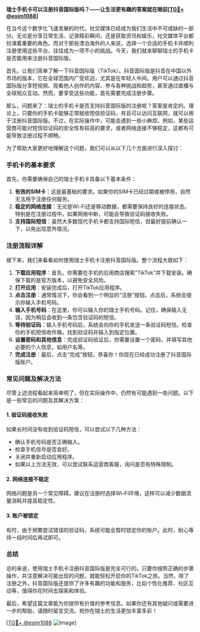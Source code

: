 **瑞士手机卡可以注册抖音国际版吗？——让生活更有趣的答案就在眼前[[TG💪+ @esim1088](https://t.me/s/esim1088)]**

在当今这个数字化飞速发展的时代，社交媒体已经成为我们生活中不可或缺的一部分。无论是分享日常生活、记录精彩瞬间，还是获取资讯和娱乐，社交媒体平台都扮演着重要的角色。而对于那些漂泊海外的人来说，选择一个合适的手机卡并顺利注册使用这些平台，往往成为一项不小的挑战。今天，我们就来聊聊瑞士的手机卡是否能用来注册抖音国际版。

首先，让我们简单了解一下抖音国际版（TikTok）。抖音国际版是抖音在中国以外市场的版本，它在全球范围内广受欢迎，尤其是在年轻人中间。用户可以通过抖音国际版分享短视频、观看他人创作的内容、参与各种挑战和趋势，甚至通过直播与全球观众互动。然而，要享受这些功能，首先需要完成注册步骤。

那么，问题来了：瑞士的手机卡是否支持抖音国际版的注册呢？答案是肯定的。理论上，只要你的手机卡能够正常接收短信验证码，并且可以访问互联网，就可以用于注册抖音国际版。不过，在实际操作中，可能会遇到一些小麻烦。例如，某些运营商可能对短信验证码的安全性有较高的要求，或者网络连接不够稳定，这都有可能导致注册过程不顺畅。

为了帮助大家更好地理解这个问题，我们可以从以下几个方面进行深入探讨：

### 手机卡的基本要求

首先，你需要确保自己的瑞士手机卡具备以下基本条件：
1. **有效的SIM卡**：这是最基础的要求。如果你的SIM卡已经过期或被停用，自然无法用于注册任何服务。
2. **稳定的网络连接**：无论是Wi-Fi还是移动数据，都需要保持良好的连接状态。特别是在注册过程中，如果网络中断，可能会导致验证码接收失败。
3. **支持国际短信**：虽然大多数现代手机卡都支持国际短信，但最好提前确认一下，以免出现意外情况。

### 注册流程详解

接下来，我们来看看如何使用瑞士手机卡注册抖音国际版。整个流程大致如下：
1. **下载应用程序**：首先，你需要在手机的应用商店搜索“TikTok”并下载安装。确保下载的是官方版本，以避免安全风险。
2. **打开应用**：安装完成后，打开TikTok应用程序。
3. **点击注册**：通常情况下，你会看到一个明显的“注册”按钮。点击后，系统会提示你输入手机号码。
4. **输入手机号码**：在这里，你可以输入你的瑞士手机号码。记住，确保输入无误，因为稍后会收到一条包含验证码的短信。
5. **等待验证码**：输入手机号码后，系统会向你的手机发送一条验证码短信。检查你的手机短信收件箱，找到验证码并输入到指定位置。
6. **设置密码和其他信息**：完成验证码验证后，你需要设置一个密码，并填写其他必要的个人信息，如用户名等。
7. **完成注册**：最后，点击“完成”按钮，恭喜你！你现在已经成功注册了抖音国际版账户。

### 常见问题及解决方法

尽管上述流程看起来简单明了，但在实际操作中，仍然有可能遇到一些问题。以下是一些常见的问题及其解决方案：

#### 1. 验证码接收失败
如果长时间没有收到验证码短信，可以尝试以下几种方法：
- 确认手机号码是否正确输入。
- 检查手机信号是否良好。
- 关闭并重新启动应用程序。
- 如果以上方法无效，可以尝试联系运营商客服，询问是否有特殊限制。

#### 2. 网络连接不稳定
网络问题是另一个常见障碍。建议在注册时选择Wi-Fi环境，这样可以减少数据流量消耗并提高稳定性。

#### 3. 账户被锁定
有时，由于频繁尝试错误的验证码，系统可能会暂时锁定你的账户。此时，耐心等待一段时间后再试即可。

### 总结

总的来说，使用瑞士手机卡注册抖音国际版是完全可行的。只要你按照正确的步骤操作，并注意解决可能出现的问题，就能轻松开启你的TikTok之旅。当然，除了注册之外，抖音国际版还提供了许多有趣的功能和服务，比如个性化推荐、社区互动等，值得你花时间去探索和体验。

最后，希望这篇文章能为你提供有价值的参考信息。如果你还有其他疑问或需要进一步的帮助，请随时留言交流。祝你在瑞士的生活更加丰富多彩！

[[TG💪+ @esim1088](https://t.me/s/esim1088) ![Image](https://i.postimg.cc/4NQfJmqS/Snipaste-2025-05-13-00-14-12.png)]